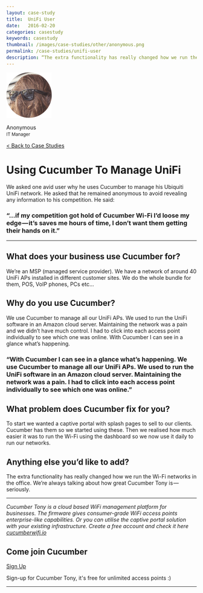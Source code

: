 ```yaml
---
layout: case-study
title:  UniFi User
date:   2016-02-20
categories: casestudy
keywords: casestudy
thumbnail: /images/case-studies/other/anonymous.png
permalink: /case-studies/unifi-user
description: “The extra functionality has really changed how we run the Wi-Fi networks in the office. We're always talking about how great Cucumber Tony is -- Seriously.”
---
```


<div class="mdl-grid">
<div class="mdl-cell mdl-cell--3-col mdl-typography--text-center">
<img class="cs-portrait text-center" src="/images/case-studies/other/anonymous.png" width="120px">
<p>Anonymous <br> <small>IT Manager</small></p>
</div>

<div class="mdl-cell mdl-cell--9-col">
<a href="/case-studies/">< Back to Case Studies</a>
<h1>Using Cucumber To Manage UniFi</h1>
<p>We asked one avid user why he uses Cucumber to manage his Ubiquiti UniFi network. He asked that he remained anonymous to avoid revealing any information to his competition. He said: </p>

<div class="mdl-typography--text-center">
<h3>“...if my competition got hold of Cucumber Wi-Fi I’d loose my edge — it’s saves me hours of time, I don’t want them getting their hands on it.”</h3>
</div>

<hr>

<h2>What does your business use Cucumber for?</h2>

<p>We’re an MSP (managed service provider). We have a network of around 40 UniFi APs installed in different customer sites. We do the whole bundle for them, POS, VoIP phones, PCs etc...</p>

<h2>Why do you use Cucumber?</h2>

<p>We use Cucumber to manage all our UniFi APs. We used to run the UniFi software in an Amazon cloud server. Maintaining the network was a pain and we didn’t have much control. I had to click into each access point individually to see which one was online. With Cucumber I can see in a glance what’s happening.</p>

<div class="mdl-typography--text-center">
<h3>“With Cucumber I can see in a glance what’s happening. We use Cucumber to manage all our UniFi APs. We used to run the UniFi software in an Amazon cloud server. Maintaining the network was a pain. I had to click into each access point individually to see which one was online.”</h3>
</div>

<h2>What problem does Cucumber fix for you?</h2>

<p>To start we wanted a captive portal with splash pages to sell to our clients. Cucumber has them so we started using these. Then we realised how much easier it was to run the Wi-Fi using the dashboard so we now use it daily to run our networks.</p>

<h2>Anything else you’d like to add?</h2>

<p>The extra functionality has really changed how we run the Wi-Fi networks in the office. We’re always talking about how great Cucumber Tony is — seriously.</p>

<hr>
<div class="mdl-typography--text-center">
<p><i>Cucumber Tony is a cloud based WiFi management platform for businesses. The firmware gives consumer-grade WiFi access points enterprise-like capabilities. Or you can utilise the captive portal solution with your existing infrastructure. Create a free account and check it here <a href="https://cucumberwifi.io">cucumberwifi.io</a></i></p>
<div class="mdl-typography--text-center">
<h2>Come join Cucumber</h2>
<a href="https://my.ctapp.io/#/create" class="button success dst">Sign Up</a><br>
<p>Sign-up for Cucumber Tony, it's free for unlimited access points :)</p>
</div>
<hr>
</div>
</div>
</div>
